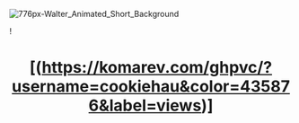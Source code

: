 ![776px-Walter_Animated_Short_Background](https://github.com/user-attachments/assets/7b09203a-c780-4fa9-9afc-884d14b83b5d)

!<h1 align="center">[(https://komarev.com/ghpvc/?username=cookiehau&color=435876&label=views)]</h1>



